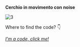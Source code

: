 **Cerchio in movimento con noise**

![3](https://user-images.githubusercontent.com/28058955/114740794-77eb9280-9d4a-11eb-8268-6ad0a960cc7c.PNG)

Where to find the code? 👇

*[I'm a code, click me!](https://editor.p5js.org/MariangelaC/full/as6AxSf4d)*
